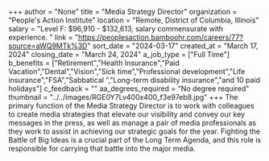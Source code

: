 +++
author = "None"
title = "Media Strategy Director"
organization = "People's Action Institute"
location = "Remote, District of Columbia, Illinois"
salary = "Level F: $96,910 - $132,613, salary commensurate with experience. "
link = "https://peoplesaction.bamboohr.com/careers/77?source=aWQ9MTk%3D"
sort_date = "2024-03-17"
created_at = "March 17, 2024"
closing_date = "March 24, 2024"
a_job_type = ["Full Time"]
b_benefits = ["Retirement","Health Insurance","Paid Vacation","Dental","Vision","Sick time","Professional development","Life insurance","FSA","Sabbatical ","Long-term disability insurance","and 10 paid holidays"]
c_feedback = ""
aa_degrees_required = "No degree required"
thumbnail = "../../images/RGE0Y7Lv400x400_f3e97eb8.jpg"
+++
The primary function of the Media Strategy Director is to work with colleagues to create media strategies that elevate our visibility and convey our key messages in the press, as well as manage a pair of media professionals as they work to assist in achieving our strategic goals for the year. Fighting the Battle of Big Ideas is a crucial part of the Long Term Agenda, and this role is responsible for carrying that battle into the major media.
